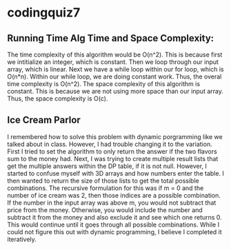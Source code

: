 # codingquiz7

## Running Time Alg Time and Space Complexity:
The time complexity of this algorithm would be O(n^2). This is because first we intitialize an integer, which is constant. Then we loop through our input array, which is linear. Next we have a while loop within our for loop, which is O(n*n). Within our while loop, we are doing constant work. Thus, the overal time complexity is O(n^2).
The space complexity of this algorithm is constant. This is because we are not using more space than our input array. Thus, the space complexity is O(c).

## Ice Cream Parlor
I remembered how to solve this problem with dynamic porgramming like we talked about in class. However, I had trouble changing it to the variation. First I tried to set the algorithm to only return the answer if the two flavors sum to the money had. Next, I was trying to create multiple result lists that get the multiple answers within the DP table, if it is not null. However, I started to confuse myself with 3D arrays and how numbers enter the table. I then wanted to return the size of those lists to get the total possible combinations. 
The recursive formulation for this was if m = 0 and the number of ice cream was 2, then those indices are a possible combination. If the number in the input array was above m, you would not subtract that price from the money. Otherwise, you would  include the number and subtract it from the money and also exclude it and see which one returns 0. This would continue until it goes through all possible combinations. 
While I could not figure this out with dynamic programming, I believe I completed it iteratively. 

